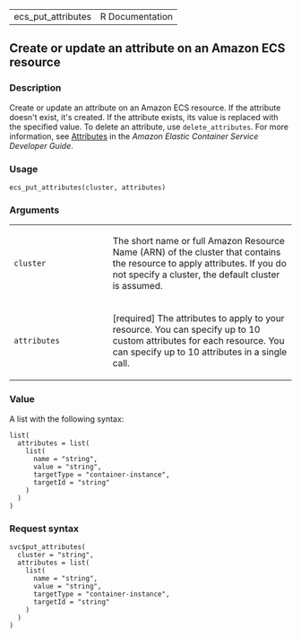 <table style="width: 100%;">
<tbody>
<tr class="odd">
<td>ecs_put_attributes</td>
<td style="text-align: right;">R Documentation</td>
</tr>
</tbody>
</table>

## Create or update an attribute on an Amazon ECS resource

### Description

Create or update an attribute on an Amazon ECS resource. If the
attribute doesn't exist, it's created. If the attribute exists, its
value is replaced with the specified value. To delete an attribute, use
`delete_attributes`. For more information, see
[Attributes](https://docs.aws.amazon.com/AmazonECS/latest/developerguide/task-placement-constraints.html#attributes)
in the *Amazon Elastic Container Service Developer Guide*.

### Usage

    ecs_put_attributes(cluster, attributes)

### Arguments

<table>
<colgroup>
<col style="width: 35%" />
<col style="width: 65%" />
</colgroup>
<tbody>
<tr class="odd">
<td><code id="ecs_put_attributes_:_cluster">cluster</code></td>
<td><p>The short name or full Amazon Resource Name (ARN) of the cluster
that contains the resource to apply attributes. If you do not specify a
cluster, the default cluster is assumed.</p></td>
</tr>
<tr class="even">
<td><code id="ecs_put_attributes_:_attributes">attributes</code></td>
<td><p>[required] The attributes to apply to your resource. You can
specify up to 10 custom attributes for each resource. You can specify up
to 10 attributes in a single call.</p></td>
</tr>
</tbody>
</table>

### Value

A list with the following syntax:

    list(
      attributes = list(
        list(
          name = "string",
          value = "string",
          targetType = "container-instance",
          targetId = "string"
        )
      )
    )

### Request syntax

    svc$put_attributes(
      cluster = "string",
      attributes = list(
        list(
          name = "string",
          value = "string",
          targetType = "container-instance",
          targetId = "string"
        )
      )
    )
